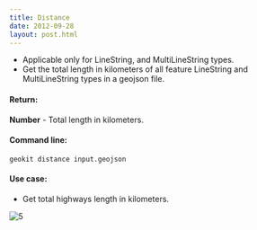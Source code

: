 ```yaml
---
title: Distance
date: 2012-09-28
layout: post.html
---
```


- Applicable only for LineString, and MultiLineString types.
- Get the total length in kilometers of all feature LineString and MultiLineString types in a geojson file.

#### Return:

**Number** - Total length in kilometers.

#### Command line:

```geokit distance input.geojson```

#### Use case:

- Get total highways length in kilometers.

![5](https://user-images.githubusercontent.com/11504548/44225899-47479b00-a154-11e8-84b6-f18d78155090.png)
